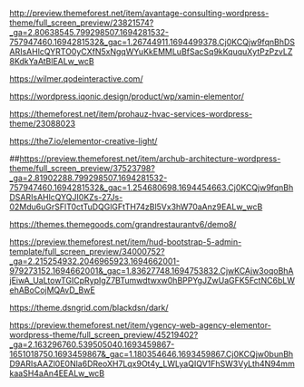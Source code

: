 <!-- Starter -->
<!-- Avantage -->
http://preview.themeforest.net/item/avantage-consulting-wordpress-theme/full_screen_preview/23821574?_ga=2.80638545.799298507.1694281532-757947460.1694281532&_gac=1.26744911.1694499378.Cj0KCQjw9fqnBhDSARIsAHlcQYRTO0yCXfN5xNgqWYuKkEMMLuBfSacSq9kKququXytPzPzvLZ8KdkYaAtBlEALw_wcB

<!-- Wilmer - template 3 -->
https://wilmer.qodeinteractive.com/


<!-- Xamin -->
https://wordpress.iqonic.design/product/wp/xamin-elementor/

<!-- ProHauz -->
https://themeforest.net/item/prohauz-hvac-services-wordpress-theme/23088023


<!-- the7 used for own website -->
https://the7.io/elementor-creative-light/

 
<!--  -->

##https://preview.themeforest.net/item/archub-architecture-wordpress-theme/full_screen_preview/37523798?_ga=2.81902288.799298507.1694281532-757947460.1694281532&_gac=1.254680698.1694454663.Cj0KCQjw9fqnBhDSARIsAHlcQYQJI0KZs-27Js-02Mdu6uGrSFlT0ctTuDQGlGFtTH74zBl5Vx3hW70aAnz9EALw_wcB







https://themes.themegoods.com/grandrestaurantv6/demo8/

https://preview.themeforest.net/item/hud-bootstrap-5-admin-template/full_screen_preview/34000752?_ga=2.215254932.2046965923.1694662001-979273152.1694662001&_gac=1.83627748.1694753832.CjwKCAjw3oqoBhAjEiwA_UaLtowTGICpRypIgZ7BTumwdtwxw0hBPPYgJZwUaGFK5FctNC6bLWehABoCojMQAvD_BwE





https://theme.dsngrid.com/blackdsn/dark/

https://preview.themeforest.net/item/ygency-web-agency-elementor-wordpress-theme/full_screen_preview/45219402?_ga=2.163296760.539505040.1693459867-1651018750.1693459867&_gac=1.180354646.1693459867.Cj0KCQjw0bunBhD9ARIsAAZl0E0Nla6DReoXH7Lqx9Ot4y_LWLyaQIQV1FhSW3VyLth4N94mmkaaSH4aAn4EEALw_wcB

